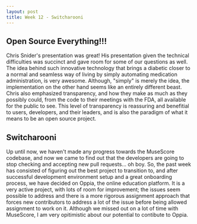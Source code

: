 ```yaml
---
layout: post
title: Week 12 - Switcharooni
---
```



## Open Source Everything!!!
Chris Snider's presentation was great! His presentation given the technical difficulties was succinct and gave room for some of our questions as well. The idea behind such innovative technology that brings a diabetic closer to a normal and seamless way of living by simply automating medication administration, is very awesome. Although, "simply" is merely the idea, the implementation on the other hand seems like an entirely different beast. Chris also emphasized transparency, and how they make as much as they possibly could, from the code to their meetings with the FDA, all available for the public to see. This level of transparency is reassuring and benefitial to users, developers, and their leaders, and is also the paradigm of what it means to be an open source project.




## Switcharooni
Up until now, we haven't made any progress towards the MuseScore codebase, and now we came to find out that the developers are going to stop checking and accepting new pull requests... oh boy. So, the past week has consisted of figuring out the best project to transition to, and after successful development environment setup and a great onboarding process, we have decided on Oppia, the online education platform. It is a very active project, with lots of room for improvement; the issues seem possible to address and there is a more rigorous assignment approach that forces new contributors to address a lot of the issue before being allowed assignment to work on it. Although we missed out on a lot of time with MuseScore, I am very opitimistic about our potential to contibute to Oppia.
